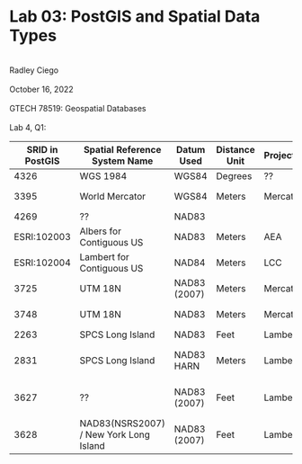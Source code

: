 # Lab 03: PostGIS and Spatial Data Types
<br> Radley Ciego </br>
<br> October 16, 2022 </br>
<br> GTECH 78519: Geospatial Databases </br>
<br> Lab 4, Q1: </br>

| SRID in PostGIS | Spatial Reference System Name | Datum Used | Distance Unit | Projection | Applicable Regions/Areas |
| --------------- | ----------------------------- | ---------- | ------------- | ---------- | ------------------------ |
| 4326            | WGS 1984                      | WGS84      | Degrees       | ??         | World                    |
| 3395            | World Mercator                | WGS84      | Meters        | Mercator   | World - 80ºS & 84ºN      |
| 4269            | ??                            | NAD83      |               |            | North America            |
| ESRI:102003     | Albers for Contiguous US      | NAD83      | Meters        | AEA        | USA - CONUS - Onshore    |
| ESRI:102004     | Lambert for Contiguous US     | NAD84      | Meters        | LCC        | USA - CONUS - Onshore    |
| 3725            | UTM 18N                       | NAD83 (2007) | Meters        | Mercator      | USA - 78ºW & 72ºW   |
| 3748            | UTM 18N                       | NAD83      | Meters        | Mercator   | USA - 78ºW & 72ºW        |
| 2263            | SPCS Long Island              | NAD83      | Feet          | Lambert        | New York                 |
| 2831            | SPCS Long Island              | NAD83 HARN | Meters        | Lambert        | New York/Long Island     |
| 3627            | ??                            | NAD83 (2007) | Feet        | Lambert        | New York/Long Island     |
| 3628            | NAD83(NSRS2007) / New York Long Island | NAD83 (2007) | Feet | Lambert  | New York/Long Island     |